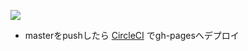 ![](https://circleci.com/gh/gosyujin/be-side.svg?style=shield&circle-token=4a348ec3418d01a7126c67d095827b1bd4c5d226)

- masterをpushしたら [CircleCI](https://circleci.com/gh/gosyujin/life/tree/master) でgh-pagesへデプロイ
